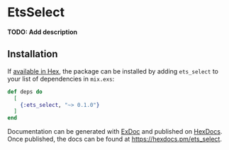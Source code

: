 # EtsSelect

**TODO: Add description**

## Installation

If [available in Hex](https://hex.pm/docs/publish), the package can be installed
by adding `ets_select` to your list of dependencies in `mix.exs`:

```elixir
def deps do
  [
    {:ets_select, "~> 0.1.0"}
  ]
end
```

Documentation can be generated with [ExDoc](https://github.com/elixir-lang/ex_doc)
and published on [HexDocs](https://hexdocs.pm). Once published, the docs can
be found at <https://hexdocs.pm/ets_select>.

